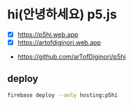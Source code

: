 # hi(안녕하세요) p5.js

- [x] https://p5hi.web.app
- [x] https://artofdiginori.web.app
- https://github.com/arTofDiginori/p5hi

## deploy
```bash
firebase deploy --only hosting:p5hi
```